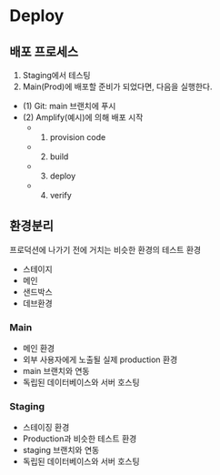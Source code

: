 # Deploy

## 배포 프로세스
1. Staging에서 테스팅
2. Main(Prod)에 배포할 준비가 되었다면, 다음을 실행한다.
* (1) Git: main 브랜치에 푸시
* (2) Amplify(예시)에 의해 배포 시작
    * 1. provision code
    * 2. build
    * 3. deploy
    * 4. verify

## 환경분리
프로덕션에 나가기 전에 거치는 비슷한 환경의 테스트 환경
* 스테이지
* 메인
* 샌드박스
* 데브환경

### Main
* 메인 환경
* 외부 사용자에게 노출될 실제 production 환경
* main 브랜치와 연동
* 독립된 데이터베이스와 서버 호스팅

### Staging
* 스테이징 환경
* Production과 비슷한 테스트 환경
* staging 브랜치와 연동
* 독립된 데이터베이스와 서버 호스팅

